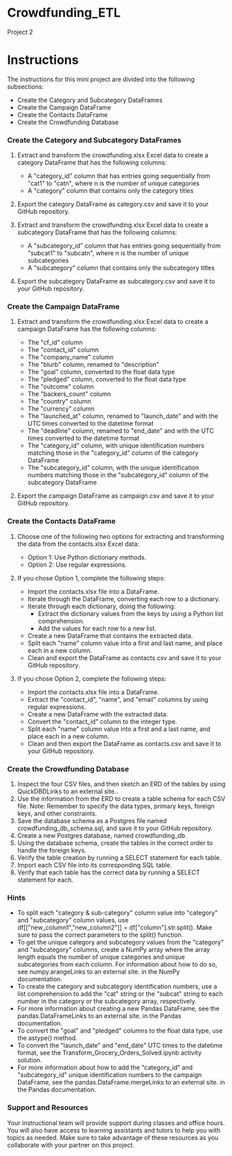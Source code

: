 # Crowdfunding_ETL
Project 2

<h1>Instructions</h1>
The instructions for this mini project are divided into the following subsections:

- Create the Category and Subcategory DataFrames
- Create the Campaign DataFrame
- Create the Contacts DataFrame
- Create the Crowdfunding Database

<h3>Create the Category and Subcategory DataFrames</h3>

1. Extract and transform the crowdfunding.xlsx Excel data to create a category DataFrame that has the following columns:
    - A "category_id" column that has entries going sequentially from "cat1" to "catn", where n is the number of unique categories
    - A "category" column that contains only the category titles

2. Export the category DataFrame as category.csv and save it to your GitHub repository.
3. Extract and transform the crowdfunding.xlsx Excel data to create a subcategory DataFrame that has the following columns:
    - A "subcategory_id" column that has entries going sequentially from "subcat1" to "subcatn", where n is the number of unique subcategories
    - A "subcategory" column that contains only the subcategory titles

4. Export the subcategory DataFrame as subcategory.csv and save it to your GitHub repository.

<h3>Create the Campaign DataFrame</h3>

1. Extract and transform the crowdfunding.xlsx Excel data to create a campaign DataFrame has the following columns:
    - The "cf_id" column
    - The "contact_id" column
    - The "company_name" column
    - The "blurb" column, renamed to "description"
    - The "goal" column, converted to the float data type
    - The "pledged" column, converted to the float data type
    - The "outcome" column
    - The "backers_count" column
    - The "country" column
    - The "currency" column
    - The "launched_at" column, renamed to "launch_date" and with the UTC times converted to the datetime format
    - The "deadline" column, renamed to "end_date" and with the UTC times converted to the datetime format
    - The "category_id" column, with unique identification numbers matching those in the "category_id" column of the category DataFrame
    - The "subcategory_id" column, with the unique identification numbers matching those in the "subcategory_id" column of the subcategory DataFrame

2. Export the campaign DataFrame as campaign.csv and save it to your GitHub repository.

<h3>Create the Contacts DataFrame</h3>

1. Choose one of the following two options for extracting and transforming the data from the contacts.xlsx Excel data:
    - Option 1: Use Python dictionary methods.
    - Option 2: Use regular expressions.

2. If you chose Option 1, complete the following steps:
    - Import the contacts.xlsx file into a DataFrame.
    - Iterate through the DataFrame, converting each row to a dictionary.
    - Iterate through each dictionary, doing the following:
        - Extract the dictionary values from the keys by using a Python list comprehension.
        - Add the values for each row to a new list.
    - Create a new DataFrame that contains the extracted data.
    - Split each "name" column value into a first and last name, and place each in a new column.
    - Clean and export the DataFrame as contacts.csv and save it to your GitHub repository.

3. If you chose Option 2, complete the following steps:
    - Import the contacts.xlsx file into a DataFrame.
    - Extract the "contact_id", "name", and "email" columns by using regular expressions.
    - Create a new DataFrame with the extracted data.
    - Convert the "contact_id" column to the integer type.
    - Split each "name" column value into a first and a last name, and place each in a new column.
    - Clean and then export the DataFrame as contacts.csv and save it to your GitHub repository.

<h3>Create the Crowdfunding Database</h3>

1. Inspect the four CSV files, and then sketch an ERD of the tables by using QuickDBDLinks to an external site..
2. Use the information from the ERD to create a table schema for each CSV file.
    Note: Remember to specify the data types, primary keys, foreign keys, and other constraints.
3. Save the database schema as a Postgres file named crowdfunding_db_schema.sql, and save it to your GitHub repository.
4. Create a new Postgres database, named crowdfunding_db.
5. Using the database schema, create the tables in the correct order to handle the foreign keys.
6. Verify the table creation by running a SELECT statement for each table.
7. Import each CSV file into its corresponding SQL table.
8. Verify that each table has the correct data by running a SELECT statement for each.

<h3>Hints</h3>

- To split each "category & sub-category" column value into "category" and "subcategory" column values, use df[["new_column1","new_column2"]] = df["column"].str.split(). Make sure to pass the correct parameters to the split() function.
- To get the unique category and subcategory values from the "category" and "subcategory" columns, create a NumPy array where the array length equals the number of unique categories and unique subcategories from each column. For information about how to do so, see numpy.arangeLinks to an external site. in the NumPy documentation.
- To create the category and subcategory identification numbers, use a list comprehension to add the "cat" string or the "subcat" string to each number in the category or the subcategory array, respectively.
- For more information about creating a new Pandas DataFrame, see the pandas.DataFrameLinks to an external site. in the Pandas documentation.
- To convert the "goal" and "pledged" columns to the float data type, use the astype() method.
- To convert the "launch_date" and "end_date" UTC times to the datetime format, see the Transform_Grocery_Orders_Solved.ipynb activity solution.
- For more information about how to add the "category_id" and "subcategory_id" unique identification numbers to the campaign DataFrame, see the pandas.DataFrame.mergeLinks to an external site. in the Pandas documentation.

<h3>Support and Resources</h3>
Your instructional team will provide support during classes and office hours. You will also have access to learning assistants and tutors to help you with topics as needed. Make sure to take advantage of these resources as you collaborate with your partner on this project.